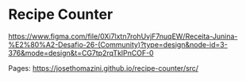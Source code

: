 # Recipe Counter

https://www.figma.com/file/0Xi7lxtn7rohUvjF7nuqEW/Receita-Junina-%E2%80%A2-Desafio-26-(Community)?type=design&node-id=3-376&mode=design&t=CG7tp2rqTklPnCOF-0

Pages:
https://josethomazini.github.io/recipe-counter/src/